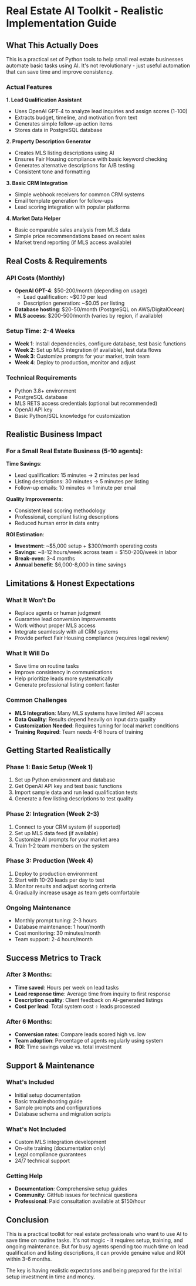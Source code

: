# Real Estate AI Toolkit - Realistic Implementation Guide

## What This Actually Does

This is a practical set of Python tools to help small real estate businesses automate basic tasks using AI. It's not revolutionary - just useful automation that can save time and improve consistency.

### Actual Features

**1. Lead Qualification Assistant**
- Uses OpenAI GPT-4 to analyze lead inquiries and assign scores (1-100)
- Extracts budget, timeline, and motivation from text
- Generates simple follow-up action items
- Stores data in PostgreSQL database

**2. Property Description Generator**
- Creates MLS listing descriptions using AI
- Ensures Fair Housing compliance with basic keyword checking
- Generates alternative descriptions for A/B testing
- Consistent tone and formatting

**3. Basic CRM Integration**
- Simple webhook receivers for common CRM systems
- Email template generation for follow-ups
- Lead scoring integration with popular platforms

**4. Market Data Helper**
- Basic comparable sales analysis from MLS data
- Simple price recommendations based on recent sales
- Market trend reporting (if MLS access available)

## Real Costs & Requirements

### API Costs (Monthly)
- **OpenAI GPT-4**: $50-200/month (depending on usage)
  - Lead qualification: ~$0.10 per lead
  - Description generation: ~$0.05 per listing
- **Database hosting**: $20-50/month (PostgreSQL on AWS/DigitalOcean)
- **MLS access**: $200-500/month (varies by region, if available)

### Setup Time: 2-4 Weeks
- **Week 1**: Install dependencies, configure database, test basic functions
- **Week 2**: Set up MLS integration (if available), test data flows
- **Week 3**: Customize prompts for your market, train team
- **Week 4**: Deploy to production, monitor and adjust

### Technical Requirements
- Python 3.8+ environment
- PostgreSQL database
- MLS RETS access credentials (optional but recommended)
- OpenAI API key
- Basic Python/SQL knowledge for customization

## Realistic Business Impact

### For a Small Real Estate Business (5-10 agents):

**Time Savings**:
- Lead qualification: 15 minutes → 2 minutes per lead
- Listing descriptions: 30 minutes → 5 minutes per listing
- Follow-up emails: 10 minutes → 1 minute per email

**Quality Improvements**:
- Consistent lead scoring methodology
- Professional, compliant listing descriptions
- Reduced human error in data entry

**ROI Estimation**:
- **Investment**: ~$5,000 setup + $300/month operating costs
- **Savings**: ~8-12 hours/week across team = $150-200/week in labor
- **Break-even**: 3-4 months
- **Annual benefit**: $6,000-8,000 in time savings

## Limitations & Honest Expectations

### What It Won't Do
- Replace agents or human judgment
- Guarantee lead conversion improvements
- Work without proper MLS access
- Integrate seamlessly with all CRM systems
- Provide perfect Fair Housing compliance (requires legal review)

### What It Will Do
- Save time on routine tasks
- Improve consistency in communications
- Help prioritize leads more systematically
- Generate professional listing content faster

### Common Challenges
- **MLS Integration**: Many MLS systems have limited API access
- **Data Quality**: Results depend heavily on input data quality
- **Customization Needed**: Requires tuning for local market conditions
- **Training Required**: Team needs 4-8 hours of training

## Getting Started Realistically

### Phase 1: Basic Setup (Week 1)
1. Set up Python environment and database
2. Get OpenAI API key and test basic functions
3. Import sample data and run lead qualification tests
4. Generate a few listing descriptions to test quality

### Phase 2: Integration (Week 2-3)
1. Connect to your CRM system (if supported)
2. Set up MLS data feed (if available)
3. Customize AI prompts for your market area
4. Train 1-2 team members on the system

### Phase 3: Production (Week 4)
1. Deploy to production environment
2. Start with 10-20 leads per day to test
3. Monitor results and adjust scoring criteria
4. Gradually increase usage as team gets comfortable

### Ongoing Maintenance
- Monthly prompt tuning: 2-3 hours
- Database maintenance: 1 hour/month
- Cost monitoring: 30 minutes/month
- Team support: 2-4 hours/month

## Success Metrics to Track

### After 3 Months:
- **Time saved**: Hours per week on lead tasks
- **Lead response time**: Average time from inquiry to first response
- **Description quality**: Client feedback on AI-generated listings
- **Cost per lead**: Total system cost ÷ leads processed

### After 6 Months:
- **Conversion rates**: Compare leads scored high vs. low
- **Team adoption**: Percentage of agents regularly using system
- **ROI**: Time savings value vs. total investment

## Support & Maintenance

### What's Included
- Initial setup documentation
- Basic troubleshooting guide
- Sample prompts and configurations
- Database schema and migration scripts

### What's Not Included
- Custom MLS integration development
- On-site training (documentation only)
- Legal compliance guarantees
- 24/7 technical support

### Getting Help
- **Documentation**: Comprehensive setup guides
- **Community**: GitHub issues for technical questions
- **Professional**: Paid consultation available at $150/hour

## Conclusion

This is a practical toolkit for real estate professionals who want to use AI to save time on routine tasks. It's not magic - it requires setup, training, and ongoing maintenance. But for busy agents spending too much time on lead qualification and listing descriptions, it can provide genuine value and ROI within 3-6 months.

The key is having realistic expectations and being prepared for the initial setup investment in time and money.
